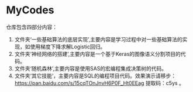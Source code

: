 # MyCodes
仓库包含四部分内容：
1. 文件夹‘一些基础算法的底层实现’,主要内容是学习过程中对一些基础算法的实现，如使用梯度下降求解Logistic回归。
2. 文件夹‘神经网络的搭建’,主要内容是一个基于Keras的图像语义分割项目的代码。
3. 文件夹‘随机森林’,主要内容是使用SAS的宏编程集成决策树的代码。
4. 文件夹‘其它技能’，主要内容是SQL的编程项目代码。效果演示请移步：<https://pan.baidu.com/s/15cqTOnJnvH6P0F_Ht0EEag> 提取码：c5ys 。
